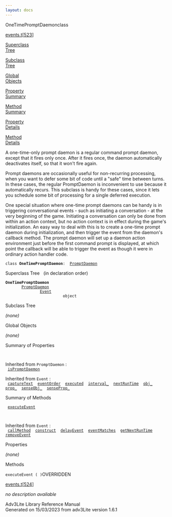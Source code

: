 ```yaml
---
layout: docs
---
```

<span class="title">OneTimePromptDaemon</span><span class="type">class</span>

[events.t](../file/events.t.html)\[[523](../source/events.t.html#523)\]

[Superclass  
Tree](#_SuperClassTree_)

[Subclass  
Tree](#_SubClassTree_)

[Global  
Objects](#_ObjectSummary_)

[Property  
Summary](#_PropSummary_)

[Method  
Summary](#_MethodSummary_)

[Property  
Details](#_Properties_)

[Method  
Details](#_Methods_)

<div class="fdesc">

A one-time-only prompt daemon is a regular command prompt daemon, except
that it fires only once. After it fires once, the daemon automatically
deactivates itself, so that it won't fire again.

Prompt daemons are occasionally useful for non-recurring processing,
when you want to defer some bit of code until a "safe" time between
turns. In these cases, the regular PromptDaemon is inconvenient to use
because it automatically recurs. This subclass is handy for these cases,
since it lets you schedule some bit of processing for a single deferred
execution.

One special situation where one-time prompt daemons can be handy is in
triggering conversational events - such as initiating a conversation -
at the very beginning of the game. Initiating a conversation can only be
done from within an action context, but no action context is in effect
during the game's initialization. An easy way to deal with this is to
create a one-time prompt daemon during initialization, and then trigger
the event from the daemon's callback method. The prompt daemon will set
up a daemon action environment just before the first command prompt is
displayed, at which point the callback will be able to trigger the event
as though it were in ordinary action handler code.

`class `**`OneTimePromptDaemon`**` :   `[`PromptDaemon`](../object/PromptDaemon.html)

</div>

<span id="_SuperClassTree_"></span>

<div class="mjhd">

<span class="hdln">Superclass Tree</span>   (in declaration order)

</div>

**`OneTimePromptDaemon`**  
`         `[`PromptDaemon`](../object/PromptDaemon.html)  
`                 `[`Event`](../object/Event.html)  
`                         object`  
<span id="_SubClassTree_"></span>

<div class="mjhd">

<span class="hdln">Subclass Tree</span>  

</div>

*(none)* <span id="_ObjectSummary_"></span>

<div class="mjhd">

<span class="hdln">Global Objects</span>  

</div>

*(none)* <span id="_PropSummary_"></span>

<div class="mjhd">

<span class="hdln">Summary of Properties</span>  

</div>

` `

Inherited from `PromptDaemon` :  
` `[`isPromptDaemon`](../object/PromptDaemon.html#isPromptDaemon)`  `

Inherited from `Event` :  
` `[`captureText`](../object/Event.html#captureText)`  `[`eventOrder`](../object/Event.html#eventOrder)`  `[`executed`](../object/Event.html#executed)`  `[`interval_`](../object/Event.html#interval_)`  `[`nextRunTime`](../object/Event.html#nextRunTime)`  `[`obj_`](../object/Event.html#obj_)`  `[`prop_`](../object/Event.html#prop_)`  `[`senseObj_`](../object/Event.html#senseObj_)`  `[`senseProp_`](../object/Event.html#senseProp_)`  `

<span id="_MethodSummary_"></span>

<div class="mjhd">

<span class="hdln">Summary of Methods</span>  

</div>

` `[`executeEvent`](#executeEvent)`  `

` `

Inherited from `Event` :  
` `[`callMethod`](../object/Event.html#callMethod)`  `[`construct`](../object/Event.html#construct)`  `[`delayEvent`](../object/Event.html#delayEvent)`  `[`eventMatches`](../object/Event.html#eventMatches)`  `[`getNextRunTime`](../object/Event.html#getNextRunTime)`  `[`removeEvent`](../object/Event.html#removeEvent)`  `

<span id="_Properties_"></span>

<div class="mjhd">

<span class="hdln">Properties</span>  

</div>

*(none)* <span id="_Methods_"></span>

<div class="mjhd">

<span class="hdln">Methods</span>  

</div>

<span id="executeEvent"></span>

`executeEvent ( )`<span class="rem">OVERRIDDEN</span>

[events.t](../file/events.t.html)\[[524](../source/events.t.html#524)\]

<div class="desc">

*no description available*

</div>

<div class="ftr">

Adv3Lite Library Reference Manual  
Generated on 15/03/2023 from adv3Lite version 1.6.1

</div>
